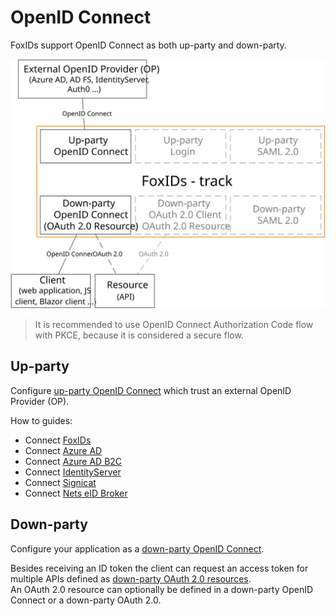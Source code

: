 ﻿# OpenID Connect

FoxIDs support OpenID Connect as both up-party and down-party.

![FoxIDs OpenID Connect](images/parties-oidc.svg)

> It is recommended to use OpenID Connect Authorization Code flow with PKCE, because it is considered a secure flow.

## Up-party

Configure [up-party OpenID Connect](up-party-oidc.md) which trust an external OpenID Provider (OP).

How to guides:

- Connect [FoxIDs](up-party-howto-oidc-foxids.md) 
- Connect [Azure AD](up-party-howto-oidc-azure-ad.md) 
- Connect [Azure AD B2C](up-party-howto-oidc-azure-ad-b2c.md) 
- Connect [IdentityServer](up-party-howto-oidc-identityserver.md)
- Connect [Signicat](up-party-howto-oidc-signicat.md)
- Connect [Nets eID Broker](up-party-howto-oidc-nets-eid-broker.md)

## Down-party

Configure your application as a [down-party OpenID Connect](down-party-oidc.md).

Besides receiving an ID token the client can request an access token for multiple APIs defined as [down-party OAuth 2.0 resources](down-party-oauth-2.0.md#oauth-20-resource).  
An OAuth 2.0 resource can optionally be defined in a down-party OpenID Connect or a down-party OAuth 2.0.

